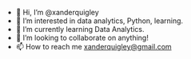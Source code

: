 - 👋 Hi, I’m @xanderquigley
- 👀 I’m interested in data analytics, Python, learning.
- 🌱 I’m currently learning Data Analytics.
- 💞️ I’m looking to collaborate on anything!
- 📫 How to reach me xanderquigley@gmail.com

<!---
xanderquigley/xanderquigley is a ✨ special ✨ repository because its `README.md` (this file) appears on your GitHub profile.
You can click the Preview link to take a look at your changes.
--->
